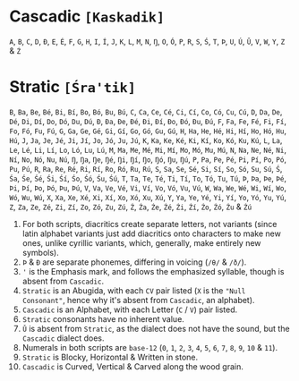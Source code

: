 # Cascadic `[Kaskadik]`

`A`, `B`, `C`, `D`, `Ð`, `E`, `É`, `F`, `G`, `H`, `I`, `Í`, `J`, `K`, `L`, `M`, `N`, `Ŋ`, `O`, `Ó`, `P`, `R`, `S`, `Ś`, `T`, `Þ`, `U`, `Ú`, `Ǔ`, `V`, `W`, `Y`, `Z` & `Ź`

# Stratic `[Śra'tik]`

`B`, `Ba`, `Be`, `Bé`, `Bi`, `Bí`, `Bo`, `Bó`, `Bu`, `Bú`, `C`, `Ca`, `Ce`, `Cé`, `Ci`, `Cí`, `Co`, `Có`, `Cu`, `Cú`, `D`, `Da`, `De`, `Dé`, `Di`, `Dí`, `Do`, `Dó`, `Du`, `Dú`, `Ð`, `Ða`, `Ðe`, `Ðé`, `Ði`, `Ðí`, `Ðo`, `Ðó`, `Ðu`, `Ðú`, `F`, `Fa`, `Fe`, `Fé`, `Fi`, `Fí`, `Fo`, `Fó`, `Fu`, `Fú`, `G`, `Ga`, `Ge`, `Gé`, `Gi`, `Gí`, `Go`, `Gó`, `Gu`, `Gú`, `H`, `Ha`, `He`, `Hé`, `Hi`, `Hí`, `Ho`, `Hó`, `Hu`, `Hú`, `J`, `Ja`, `Je`, `Jé`, `Ji`, `Jí`, `Jo`, `Jó`, `Ju`, `Jú`, `K`, `Ka`, `Ke`, `Ké`, `Ki`, `Kí`, `Ko`, `Kó`, `Ku`, `Kú`, `L`, `La`, `Le`, `Lé`, `Li`, `Lí`, `Lo`, `Ló`, `Lu`, `Lú`, `M`, `Ma`, `Me`, `Mé`, `Mi`, `Mí`, `Mo`, `Mó`, `Mu`, `Mú`, `N`, `Na`, `Ne`, `Né`, `Ni`, `Ní`, `No`, `Nó`, `Nu`, `Nú`, `Ŋ`, `Ŋa`, `Ŋe`, `Ŋé`, `Ŋi`, `Ŋí`, `Ŋo`, `Ŋó`, `Ŋu`, `Ŋú`, `P`, `Pa`, `Pe`, `Pé`, `Pi`, `Pí`, `Po`, `Pó`, `Pu`, `Pú`, `R`, `Ra`, `Re`, `Ré`, `Ri`, `Rí`, `Ro`, `Ró`, `Ru`, `Rú`, `S`, `Sa`, `Se`, `Sé`, `Si`, `Sí`, `So`, `Só`, `Su`, `Sú`, `Ś`, `Śa`, `Śe`, `Śé`, `Śi`, `Śí`, `Śo`, `Śó`, `Śu`, `Śú`, `T`, `Ta`, `Te`, `Té`, `Ti`, `Tí`, `To`, `Tó`, `Tu`, `Tú`, `Þ`, `Þa`, `Þe`, `Þé`, `Þi`, `Þí`, `Þo`, `Þó`, `Þu`, `Þú`, `V`, `Va`, `Ve`, `Vé`, `Vi`, `Ví`, `Vo`, `Vó`, `Vu`, `Vú`, `W`, `Wa`, `We`, `Wé`, `Wi`, `Wí`, `Wo`, `Wó`, `Wu`, `Wú`, `X`, `Xa`, `Xe`, `Xé`, `Xi`, `Xí`, `Xo`, `Xó`, `Xu`, `Xú`, `Y`, `Ya`, `Ye`, `Yé`, `Yi`, `Yí`, `Yo`, `Yó`, `Yu`, `Yú`, `Z`, `Za`, `Ze`, `Zé`, `Zi`, `Zí`, `Zo`, `Zó`, `Zu`, `Zú`, `Ź`, `Źa`, `Źe`, `Źé`, `Źi`, `Źí`, `Źo`, `Źó`, `Źu` & `Źú`

1. For both scripts, diacritics create separate letters, not variants (since latin alphabet variants just add diacritics onto characters to make new ones, unlike cyrillic variants, which, generally, make entirely new symbols).
2. `Þ` & `Ð` are separate phonemes, differing in voicing (`/θ/` & `/ð/`).
3. `'` is the Emphasis mark, and follows the emphasized syllable, though is absent from `Cascadic`.
4. `Stratic` is an Abugida, with each `CV` pair listed (`X` is the `"Null Consonant"`, hence why it's absent from `Cascadic`, an alphabet).
5. `Cascadic` is an Alphabet, with each Letter (`C` / `V`) pair listed.
6. `Stratic` consonants have no inherent value.
7. `Ǔ` is absent from `Stratic`, as the dialect does not have the sound, but the `Cascadic` dialect does.
8. Numerals in both scripts are `base-12` (`0`, `1`, `2`, `3`, `4`, `5`, `6`, `7`, `8`, `9`, `10` & `11`).
9. `Stratic` is Blocky, Horizontal & Written in stone.
10. `Cascadic` is Curved, Vertical & Carved along the wood grain.
